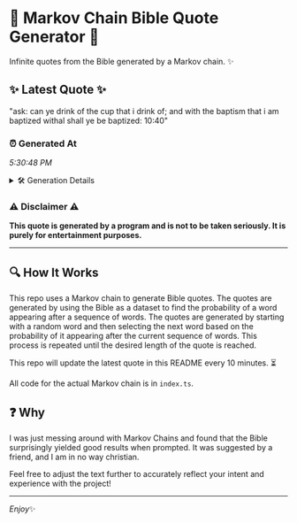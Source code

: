# 📖 Markov Chain Bible Quote Generator 📖

Infinite quotes from the Bible generated by a Markov chain. ✨

## ✨ Latest Quote ✨
"ask: can ye drink of the cup that i drink of; and with the baptism that i am baptized withal shall ye be baptized: 10:40"

### ⏰ Generated At
*5:30:48 PM*

<details>
    <summary>🛠️ Generation Details</summary>
    <p>
        <strong>🌱 Seed:</strong> ask:<br>
        <strong>🔄 Iterations:</strong> 24<br>
        <strong>📜 Context History:</strong><br>[ ask: ]: can<br>[ ask:, can ]: ye<br>[ ask:, can, ye ]: drink<br>[ ask:, can, ye, drink ]: of<br>[ ask:, can, ye, drink, of ]: the<br>[ ask:, can, ye, drink, of, the ]: cup<br>[ can, ye, drink, of, the, cup ]: that<br>[ ye, drink, of, the, cup, that ]: i<br>[ drink, of, the, cup, that, i ]: drink<br>[ of, the, cup, that, i, drink ]: of;<br>[ the, cup, that, i, drink, of; ]: and<br>[ cup, that, i, drink, of;, and ]: with<br>[ that, i, drink, of;, and, with ]: the<br>[ i, drink, of;, and, with, the ]: baptism<br>[ drink, of;, and, with, the, baptism ]: that<br>[ of;, and, with, the, baptism, that ]: i<br>[ and, with, the, baptism, that, i ]: am<br>[ with, the, baptism, that, i, am ]: baptized<br>[ the, baptism, that, i, am, baptized ]: withal<br>[ baptism, that, i, am, baptized, withal ]: shall<br>[ that, i, am, baptized, withal, shall ]: ye<br>[ i, am, baptized, withal, shall, ye ]: be<br>[ am, baptized, withal, shall, ye, be ]: baptized:<br>[ baptized, withal, shall, ye, be, baptized: ]: 10:40<br>
    </p>
</details>

### ⚠️ Disclaimer ⚠️
**This quote is generated by a program and is not to be taken seriously. It is purely for entertainment purposes.**

---

## 🔍 How It Works

This repo uses a Markov chain to generate Bible quotes. The quotes are generated by using the Bible as a dataset to find the probability of a word appearing after a sequence of words. The quotes are generated by starting with a random word and then selecting the next word based on the probability of it appearing after the current sequence of words. This process is repeated until the desired length of the quote is reached.

This repo will update the latest quote in this README every 10 minutes. ⏳

All code for the actual Markov chain is in `index.ts`.

## ❓ Why

I was just messing around with Markov Chains and found that the Bible surprisingly yielded good results when prompted. 
It was suggested by a friend, and I am in no way christian.

Feel free to adjust the text further to accurately reflect your intent and experience with the project!

---

*Enjoy*✨
